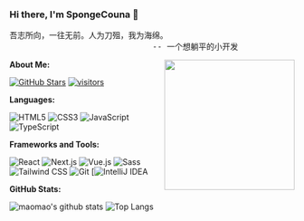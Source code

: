 ### Hi there, I'm SpongeCouna 👋

<pre>
吾志所向，一往无前。人为刀殂，我为海绵。
                              -- 一个想躺平的小开发
</pre>

<img align='right' src="https://media.giphy.com/media/M9gbBd9nbDrOTu1Mqx/giphy.gif" width="230">

**About Me:**

[![GitHub Stars](https://img.shields.io/github/stars/SpCoGov?color=2da44e&label=GitHub%20Stars&logo=Github)](https://github.com/SpCoGov)
[![visitors](https://visitor-badge.laobi.icu/badge?page_id=SpCoGov.SpCoGov)](https://github.com/SpCoGov)

**Languages:**

![HTML5](https://img.shields.io/badge/HTML5-E34F26?logo=HTML5&logoColor=fff)
![CSS3](https://img.shields.io/badge/CSS3-1572B6?logo=CSS3&logoColor=fff)
![JavaScript](https://img.shields.io/badge/JavaScript-F7DF1E?logo=JavaScript&logoColor=333)
![TypeScript](https://img.shields.io/badge/TypeScript-3178C6?logo=TypeScript&logoColor=fff)

**Frameworks and Tools:**

![React](https://img.shields.io/badge/React-61DAFB?logo=React&logoColor=333)
![Next.js](https://img.shields.io/badge/Next.js-000000?logo=Next.js&logoColor=fff)
![Vue.js](https://img.shields.io/badge/Vue.js-4FC08D?logo=Vue.js&logoColor=fff)
![Sass](https://img.shields.io/badge/Sass-CC6699?logo=Sass&logoColor=fff)
![Tailwind CSS](https://img.shields.io/badge/Tailwind%20CSS-06B6D4?logo=TailwindCSS&logoColor=fff)
![Git](https://img.shields.io/badge/Git-F05032?logo=Git&logoColor=fff)
[![IntelliJ IDEA](https://img.shields.io/badge/IntelliJ%20IDEA-088bf9?logo=intellijidea)

**GitHub Stats:**

![maomao's github stats](https://github-readme-stats.vercel.app/api?username=SpCoGov&show_icons=true&hide_title=true&count_private=true)
![Top Langs](https://github-readme-stats.vercel.app/api/top-langs/?username=SpCoGov&layout=compact)
